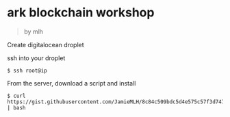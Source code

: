 # ark blockchain workshop

> by mlh

Create digitalocean droplet

ssh into your droplet
```
$ ssh root@ip
```
From the server, download a script and install
```
$ curl https://gist.githubusercontent.com/JamieMLH/8c84c509bdc5d4e575c57f3d74722ff3/raw/c59dfe01c2dd2a627e75e2e54d48d5d4c8761dec/setup.sh | bash
```

